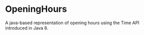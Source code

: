 # OpeningHours
A java-based representation of opening hours using the Time API introduced in Java 8. 